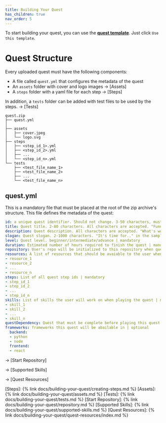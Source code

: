 ```yaml
---
title: Building Your Quest
has_children: true
nav_order: 5
---
```

To start building your quest, you can use the [**quest template**](https://github.com/trywilco/quest-template). Just click `Use this template`. 

# Quest Structure

Every uploaded quest must have the following components: 
- A file called `quest.yml` that configures the metadata of the quest
- An `assets` folder with cover and logo images → [Assets]
- A `steps` folder with a yaml file for each step  → [Steps]

In addition, a `tests` folder can be added with test files to be used by the steps. → [Tests]
```
quest.zip
├── quest.yml
│
├── assets
│   ├── cover.jpeg
│   └── logo.svg
├── steps
│   ├── <step_id_1>.yml
│   ├── <step_id_2>.yml
│   ├── ...
│   └── <step_id_n>.yml
└── tests
    ├── <test_file_name_1>
    ├── <test_file_name_2>
    ├── ...
    └── <test_file_name_n>
```

## quest.yml

This is a mandatory file that must be placed at the root of the zip archive's structure. This file defines the metadata of the quest:

```yaml
id: a unique quest identifier. Should not change. 3-50 characters, must begin with a letter. Accepted characters are A-Z, a-z, 0-9, and "_" | mandatory
title: Quest title. 2-80 characters. All characters are accepted. "Funnel Drop" in the sample below | mandatory
description: Quest description. All characters are accepted. "What's worse.." in the sample below | mandatory 
slogan: Quest slogan. 2-1000 characters. "It's time for.." in the sample below | mandatory
level: Quest level. beginner/intermediate/advance | mandatory
duration: Estimated number of hours required to finish the quest | mandatory
repository: User's repo will be initialized to this repository when quest starts. e.g. https://github.com/trywilco/Anythink-Market-Public | optional
resources: A list of resources that should be avaiable to the user when quest begins | optional 
- resource_1
- resource_2
- ...
- resource_n
steps: List of all quest step ids | mandatory
- step_id_1
- step_id_2
- ...
- step_id_n
skills: List of skills the user will work on when playing the quest | mandatory
- skill_1
- skill_2
- ...
- skill_n
questDependency: Quest that must be complete before playing this quest | optional
frameworks: frameworks this quest will be abailable in | optional
  backend:
  - python
  - node
  frontend:
  - react
```

→ [Start Repository]

→ [Supported Skills]

→ [Quest Resources]


[Steps]: {% link docs/building-your-quest/creating-steps.md %}
[Assets]: {% link docs/building-your-quest/assets.md %}
[Tests]: {% link docs/building-your-quest/tests.md %}
[Start Repository]: {% link docs/building-your-quest/repository.md %}
[Supported Skills]: {% link docs/building-your-quest/supported-skills.md %}
[Quest Resources]: {% link docs/building-your-quest/quest-resources/index.md %}

